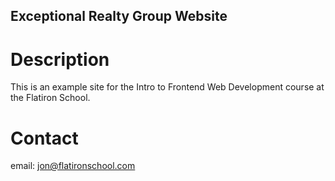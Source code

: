 Exceptional Realty Group Website
---

# Description

This is an example site for the Intro to Frontend Web Development course at the Flatiron School.

# Contact

email: jon@flatironschool.com
